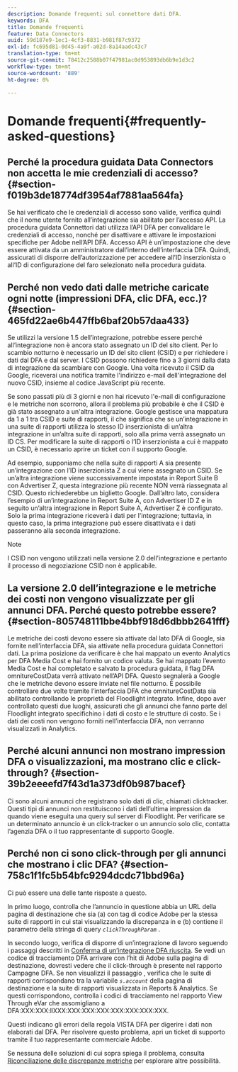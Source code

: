 ```yaml
---
description: Domande frequenti sul connettore dati DFA.
keywords: DFA
title: Domande frequenti
feature: Data Connectors
uuid: 59d187e9-1ec1-4cf3-8831-b981f87c9372
exl-id: fc695d81-0d45-4a9f-a02d-8a14aadc43c7
translation-type: tm+mt
source-git-commit: 78412c2588b07f47981ac0d953893db6b9e1d3c2
workflow-type: tm+mt
source-wordcount: '889'
ht-degree: 0%

---
```


# Domande frequenti{#frequently-asked-questions}

## Perché la procedura guidata Data Connectors non accetta le mie credenziali di accesso? {#section-f019b3de18774df3954af7881aa564fa}

Se hai verificato che le credenziali di accesso sono valide, verifica quindi che il nome utente fornito all’integrazione sia abilitato per l’accesso API. La procedura guidata Connettori dati utilizza l’API DFA per convalidare le credenziali di accesso, nonché per disattivare e attivare le impostazioni specifiche per Adobe nell’API DFA. Accesso API è un’impostazione che deve essere attivata da un amministratore dall’interno dell’interfaccia DFA. Quindi, assicurati di disporre dell’autorizzazione per accedere all’ID inserzionista o all’ID di configurazione del faro selezionato nella procedura guidata.

## Perché non vedo dati dalle metriche caricate ogni notte (impressioni DFA, clic DFA, ecc.)? {#section-465fd22ae6b447ffb6baf20b57daa433}

Se utilizzi la versione 1.5 dell’integrazione, potrebbe essere perché all’integrazione non è ancora stato assegnato un ID del sito client. Per lo scambio notturno è necessario un ID del sito client (CSID) e per richiedere i dati dal DFA e dal server. I CSID possono richiedere fino a 3 giorni dalla data di integrazione da scambiare con Google. Una volta ricevuto il CSID da Google, riceverai una notifica tramite l&#39;indirizzo e-mail dell&#39;integrazione del nuovo CSID, insieme al codice JavaScript più recente.

Se sono passati più di 3 giorni e non hai ricevuto l&#39;e-mail di configurazione e le metriche non scorrono, allora il problema più probabile è che il CSID è già stato assegnato a un&#39;altra integrazione. Google gestisce una mappatura da 1 a 1 tra CSID e suite di rapporti, il che significa che se un’integrazione in una suite di rapporti utilizza lo stesso ID inserzionista di un’altra integrazione in un’altra suite di rapporti, solo alla prima verrà assegnato un ID CS. Per modificare la suite di rapporti o l’ID inserzionista a cui è mappato un CSID, è necessario aprire un ticket con il supporto Google.

Ad esempio, supponiamo che nella suite di rapporti A sia presente un’integrazione con l’ID inserzionista Z a cui viene assegnato un CSID. Se un’altra integrazione viene successivamente impostata in Report Suite B con Advertiser Z, questa integrazione più recente NON verrà riassegnata al CSID. Questo richiederebbe un biglietto Google. Dall’altro lato, considera l’esempio di un’integrazione in Report Suite A, con Advertiser ID Z e in seguito un’altra integrazione in Report Suite A, Advertiser Z è configurato. Solo la prima integrazione riceverà i dati per l&#39;integrazione; tuttavia, in questo caso, la prima integrazione può essere disattivata e i dati passeranno alla seconda integrazione.

>[!NOTE]
>
>I CSID non vengono utilizzati nella versione 2.0 dell&#39;integrazione e pertanto il processo di negoziazione CSID non è applicabile.

## La versione 2.0 dell’integrazione e le metriche dei costi non vengono visualizzate per gli annunci DFA. Perché questo potrebbe essere? {#section-805748111bbe4bbf918d6dbbb2641fff}

Le metriche dei costi devono essere sia attivate dal lato DFA di Google, sia fornite nell’interfaccia DFA, sia attivate nella procedura guidata Connettori dati. La prima posizione da verificare è che hai mappato un evento Analytics per DFA Media Cost e hai fornito un codice valuta. Se hai mappato l’evento Media Cost e hai completato e salvato la procedura guidata, il flag DFA omnitureCostData verrà attivato nell’API DFA. Questo segnalerà a Google che le metriche devono essere inviate nel file notturno. È possibile controllare due volte tramite l’interfaccia DFA che omnitureCostData sia abilitato controllando le proprietà del Floodlight integrato. Infine, dopo aver controllato questi due luoghi, assicurati che gli annunci che fanno parte del Floodlight integrato specifichino i dati di costo e le strutture di costo. Se i dati dei costi non vengono forniti nell’interfaccia DFA, non verranno visualizzati in Analytics.

## Perché alcuni annunci non mostrano impression DFA o visualizzazioni, ma mostrano clic e click-through? {#section-39b2eeeefd7f43d1a373df0b987bacef}

Ci sono alcuni annunci che registrano solo dati di clic, chiamati clicktracker. Questi tipi di annunci non restituiscono i dati dell’ultima impression da quando viene eseguita una query sul server di Floodlight. Per verificare se un determinato annuncio è un click-tracker o un annuncio solo clic, contatta l’agenzia DFA o il tuo rappresentante di supporto Google.

## Perché non ci sono click-through per gli annunci che mostrano i clic DFA? {#section-758c1f1fc5b54bfc9294dcdc71bbd96a}

Ci può essere una delle tante risposte a questo.

In primo luogo, controlla che l’annuncio in questione abbia un URL della pagina di destinazione che sia (a) con tag di codice Adobe per la stessa suite di rapporti in cui stai visualizzando la discrepanza in e (b) contiene il parametro della stringa di query *`clickThroughParam`* .

In secondo luogo, verifica di disporre di un’integrazione di lavoro seguendo i passaggi descritti in [Conferma di un’integrazione DFA riuscita](../dfa-data-connector-analytics/dfa-integration.md). Se vedi un codice di tracciamento DFA arrivare con l’hit di Adobe sulla pagina di destinazione, dovresti vedere che il click-through è presente nel rapporto Campagne DFA. Se non visualizzi il passaggio , verifica che le suite di rapporti corrispondano tra la variabile *`s.account`* della pagina di destinazione e la suite di rapporti visualizzata in Reports &amp; Analytics. Se questi corrispondono, controlla i codici di tracciamento nel rapporto View Through eVar che assomigliano a DFA:XXX:XXX:llXXX:XXX:XXX:XXX:XXX:XXX:XXX:XXX.

Questi indicano gli errori della regola VISTA DFA per digerire i dati non elaborati dal DFA. Per risolvere questo problema, apri un ticket di supporto tramite il tuo rappresentante commerciale Adobe.

Se nessuna delle soluzioni di cui sopra spiega il problema, consulta [Riconciliazione delle discrepanze metriche](../dfa-data-connector-analytics/dfa-reconciling-metric-discrepancies.md) per esplorare altre possibilità.
